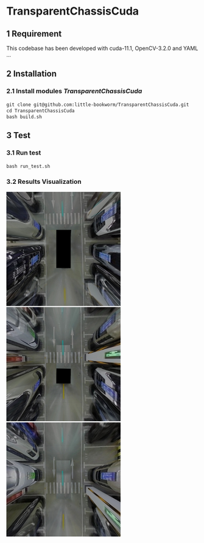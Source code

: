 # TransparentChassisCuda

## 1 Requirement
This codebase has been developed with cuda-11.1, OpenCV-3.2.0 and YAML ...

## 2 Installation
### 2.1 Install modules *TransparentChassisCuda*
```
git clone git@github.com:little-bookworm/TransparentChassisCuda.git
cd TransparentChassisCuda
bash build.sh
``` 

## 3 Test
### 3.1 Run test
`
bash run_test.sh
`
### 3.2 Results Visualization
<div align=left><img src="./test/output0.png" width=300 height=300>
<div align=left><img src="./test/output1.png" width=300 height=300>
<div align=left><img src="./test/output2.png" width=300 height=300>